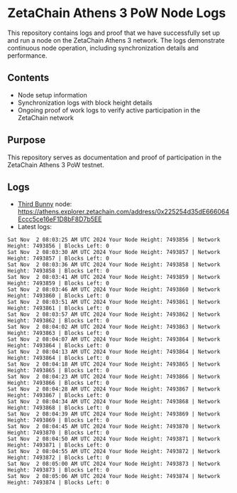 # ZetaChain Athens 3 PoW Node Logs
This repository contains logs and proof that we have successfully set up and run a node on the ZetaChain Athens 3 network. The logs demonstrate continuous node operation, including synchronization details and performance.

## Contents
- Node setup information
- Synchronization logs with block height details
- Ongoing proof of work logs to verify active participation in the ZetaChain network

## Purpose
This repository serves as documentation and proof of participation in the ZetaChain Athens 3 PoW testnet.

## Logs

- [Third Bunny](https://thirdbunny.xyz/) node: https://athens.explorer.zetachain.com/address/0x225254d35dE666064Eccc5ce16eF1D8bF8D7b5EE
- Latest logs:
```
Sat Nov  2 08:03:25 AM UTC 2024 Your Node Height: 7493856 | Network Height: 7493856 | Blocks Left: 0
Sat Nov  2 08:03:30 AM UTC 2024 Your Node Height: 7493857 | Network Height: 7493857 | Blocks Left: 0
Sat Nov  2 08:03:36 AM UTC 2024 Your Node Height: 7493858 | Network Height: 7493858 | Blocks Left: 0
Sat Nov  2 08:03:41 AM UTC 2024 Your Node Height: 7493859 | Network Height: 7493859 | Blocks Left: 0
Sat Nov  2 08:03:46 AM UTC 2024 Your Node Height: 7493860 | Network Height: 7493860 | Blocks Left: 0
Sat Nov  2 08:03:51 AM UTC 2024 Your Node Height: 7493861 | Network Height: 7493861 | Blocks Left: 0
Sat Nov  2 08:03:57 AM UTC 2024 Your Node Height: 7493862 | Network Height: 7493862 | Blocks Left: 0
Sat Nov  2 08:04:02 AM UTC 2024 Your Node Height: 7493863 | Network Height: 7493863 | Blocks Left: 0
Sat Nov  2 08:04:07 AM UTC 2024 Your Node Height: 7493864 | Network Height: 7493864 | Blocks Left: 0
Sat Nov  2 08:04:13 AM UTC 2024 Your Node Height: 7493864 | Network Height: 7493864 | Blocks Left: 0
Sat Nov  2 08:04:18 AM UTC 2024 Your Node Height: 7493865 | Network Height: 7493865 | Blocks Left: 0
Sat Nov  2 08:04:23 AM UTC 2024 Your Node Height: 7493866 | Network Height: 7493866 | Blocks Left: 0
Sat Nov  2 08:04:28 AM UTC 2024 Your Node Height: 7493867 | Network Height: 7493867 | Blocks Left: 0
Sat Nov  2 08:04:34 AM UTC 2024 Your Node Height: 7493868 | Network Height: 7493868 | Blocks Left: 0
Sat Nov  2 08:04:39 AM UTC 2024 Your Node Height: 7493869 | Network Height: 7493869 | Blocks Left: 0
Sat Nov  2 08:04:45 AM UTC 2024 Your Node Height: 7493870 | Network Height: 7493870 | Blocks Left: 0
Sat Nov  2 08:04:50 AM UTC 2024 Your Node Height: 7493871 | Network Height: 7493871 | Blocks Left: 0
Sat Nov  2 08:04:55 AM UTC 2024 Your Node Height: 7493872 | Network Height: 7493872 | Blocks Left: 0
Sat Nov  2 08:05:00 AM UTC 2024 Your Node Height: 7493873 | Network Height: 7493873 | Blocks Left: 0
Sat Nov  2 08:05:06 AM UTC 2024 Your Node Height: 7493874 | Network Height: 7493874 | Blocks Left: 0
```

